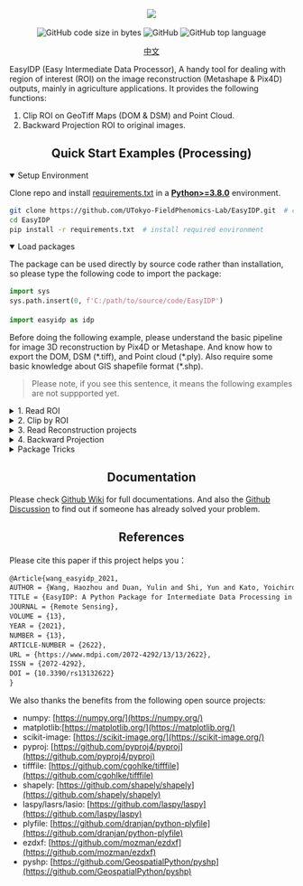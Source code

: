 <div align="center">

<p>
   <!-- <a align="left" href="https://ultralytics.com/yolov5" target="_blank"> -->
   <img width="850" src="https://github.com/HowcanoeWang/EasyIDP/wiki/static/easyidp_head.svg"></a>
</p>

<p align="center">
  <img alt="GitHub code size in bytes" src="https://img.shields.io/github/languages/code-size/UTokyo-FieldPhenomics-Lab/EasyIDP?style=plastic">
  <img alt="GitHub" src="https://img.shields.io/github/license/UTokyo-FieldPhenomics-Lab/EasyIDP?style=plastic">
  <img alt="GitHub top language" src="https://img.shields.io/github/languages/top/UTokyo-FieldPhenomics-Lab/EasyIDP?style=plastic">
</p>

<a href="README_CN.md">中文</a>

</div>

EasyIDP (Easy Intermediate Data Processor), A handy tool for dealing with region of interest (ROI) on the image reconstruction (Metashape & Pix4D) outputs, mainly in agriculture applications. It provides the following functions: 

1. Clip ROI on GeoTiff Maps (DOM & DSM) and Point Cloud.
2. Backward Projection ROI to original images.


## <div align="center">Quick Start Examples (Processing)</div>

<details open>
<summary>Setup Environment</summary>

Clone repo and install [requirements.txt](https://github.com/UTokyo-FieldPhenomics-Lab/EasyIDP/blob/master/requirements.txt) in a
[**Python>=3.8.0**](https://www.python.org/) environment.

```bash
git clone https://github.com/UTokyo-FieldPhenomics-Lab/EasyIDP.git  # clone
cd EasyIDP
pip install -r requirements.txt  # install required environment
```

</details>

<details open>
<summary>Load packages</summary>

The package can be used directly by source code rather than installation, so please type the following code to import the package:

```python
import sys
sys.path.insert(0, f'C:/path/to/source/code/EasyIDP')
  
import easyidp as idp
```
</details>

Before doing the following example, please understand the basic pipeline for image 3D reconstruction by Pix4D or Metashape. And know how to export the DOM, DSM (\*.tiff), and Point cloud (\*.ply). Also require some basic knowledge about GIS shapefile format (\*.shp).

> Please note, if you see this sentence, it means the following examples are not suppported yet.

<details close>
<summary>1. Read ROI</summary>

```python
roi = idp.ROI("xxxx.shp")  # lon and lat 2D info
  
# get z values from DSM
roi.get_z_from_dsm("xxxx_dsm.tiff")  # add height 3D info
```

The 2D roi can be used to clip the DOM, DSM, and point cloud (`2.Clip by ROI`). While the 3D roi can be used for Backward projection (`4. Backward projection`)
  
Or you can create a grid ROI automatically:
  
```python
roi = idp.ROI(grid_h=300, grid_w=300, tif_path="xxxx.tif")
```
</details>

<details close>
<summary>2. Clip by ROI</summary>
  
```python
# read dom and dsm
dom = idp.GeoTiff("xxx_dom.tif")
dsm = idp.GeoTiff("xxx_dsm.tif")
  
# read point cloud
ply = idp.PointCloud("xxx_pcd.ply")
  
# clip
dom_parts = roi.clip(dom)
dsm_parts = roi.clip(dsm)
pcd_parts = roi.clip(ply)
```
  
</details>

<details close>
<summary>3. Read Reconstruction projects</summary>
  
```python
proj = idp.Recons()
proj.add_pix4d(["aaa.p4d", "bbb.p4d", ...])   # support using list to give time-series data
proj.add_metashape(["aaa.psx", "bbb.psx"])
```
  
Please note, it is recommended to use Chunks in one Metashape project to manage time-series data, like the following images:
  
<div align="center"><img width="350" src="images/metashape_multi_chunks.png"></a></div>

But several Metashape projects with only one Chunk are also acceptable. The EasyIDP package will automatically split the projects by chunks as the given order.

<div align="center"><img width="550" src="images/metashape_single_chunk.png"></a></div>

Then you can specify each chunk by:

```python
chunk1 = proj[0]
# or
chunk1 = proj["chunk_or_project_name"]
```

</details>

<details close>
<summary>4. Backward Projection</summary>
  
```python
>>> img_dict = roi.back_to_raw(chunk1)
```
  
Then check the results:
```python
# find the raw image name list
>>> img_dict.keys()   
dict_keys(['DJI_0177.JPG', 'DJI_0178.JPG', 'DJI_0179.JPG', 'DJI_0180.JPG', ... ]

# the roi pixel coordinate on that image
>>> img_dict['DJI_0177.JPG'] 
array([[ 779,  902],
       [1043,  846],
       [1099, 1110],
       [ 834, 1166],
       [ 779,  902]])
```
 
</details>


<details close>
<summary>Package Tricks</summary>
  
if is a Pix4D project, and you did not move the output from pix4d default folder, the package will automatically get product path:
```python
>>> proj[0].kind
"pix4D"
>>> proj[0].dom_path
"E:\...\pix4d_project_folder\3_dsm_ortho\2_mosaic\project_name_transparent_mosaic_group1.tif"
```

But for Metashape project, it export product very free. Hence you need manually specify the dom path:
```python
>>> proj[0].kind
"metashape"
>>> proj[0].dom_path = r"E:\where\you\export\metashape\results\dom.tif"
```

</details>



## <div align="center">Documentation</div>

Please check [Github Wiki](https://github.com/UTokyo-FieldPhenomics-Lab/EasyIDP/wiki) for full documentations. And also the [Github Discussion](https://github.com/UTokyo-FieldPhenomics-Lab/EasyIDP/discussions) to find out if someone has already solved your problem.


## <div align="center">References</div>

Please cite this paper if this project helps you：

```latex
@Article{wang_easyidp_2021,
AUTHOR = {Wang, Haozhou and Duan, Yulin and Shi, Yun and Kato, Yoichiro and Ninomiya, Seish and Guo, Wei},
TITLE = {EasyIDP: A Python Package for Intermediate Data Processing in UAV-Based Plant Phenotyping},
JOURNAL = {Remote Sensing},
VOLUME = {13},
YEAR = {2021},
NUMBER = {13},
ARTICLE-NUMBER = {2622},
URL = {https://www.mdpi.com/2072-4292/13/13/2622},
ISSN = {2072-4292},
DOI = {10.3390/rs13132622}
}
```

We also thanks the benefits from the following open source projects:

* numpy: [https://numpy.org/](https://numpy.org/)
* matplotlib:[https://matplotlib.org/](https://matplotlib.org/)
* scikit-image: [https://scikit-image.org/](https://scikit-image.org/)
* pyproj: [https://github.com/pyproj4/pyproj](https://github.com/pyproj4/pyproj)
* tifffile: [https://github.com/cgohlke/tifffile](https://github.com/cgohlke/tifffile)
* shapely: [https://github.com/shapely/shapely](https://github.com/shapely/shapely)
* laspy/lasrs/lasio: [https://github.com/laspy/laspy](https://github.com/laspy/laspy)
* plyfile: [https://github.com/dranjan/python-plyfile](https://github.com/dranjan/python-plyfile)
* ezdxf: [https://github.com/mozman/ezdxf](https://github.com/mozman/ezdxf)
* pyshp: [https://github.com/GeospatialPython/pyshp](https://github.com/GeospatialPython/pyshp)